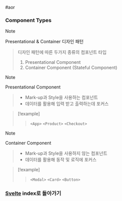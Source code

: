 #aor
### Component Types
>[!note]
>Presentational & Container 디자인 패턴
>
>> 디자인 패턴에 따른 두가지 종류의 컴포넌트 타입
>> 1. Presentational Component
>> 2. Container Component (Stateful Component)

>[!note]
>Presentational Component
>>- Mark-up과 Style을 사용하는 컴포넌트
>>- 데이터를 활용해 입력 받고 출력하는데 포커스

>[!example]
>>`<App>` `<Product>` `<Checkout>`

>[!note]
>Container Component
>
>>- Mark-up과 Style을 사용하지 않는 컴포넌트
>>- 데이터를 활용해 동작 및 로직에 포커스

>[!example]
>>`<Modal>` `<Card>` `<Button>`

### [Svelte](../../../Dev-Index/Svelte.md) index로 돌아가기